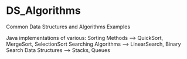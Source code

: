 # DS_Algorithms
Common Data Structures and Algorithms Examples 

Java implementations of various:
  Sorting Methods --> QuickSort, MergeSort, SelectionSort
  Searching Algorithms --> LinearSearch, Binary Search
  Data Structures --> Stacks, Queues
